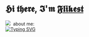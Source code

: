 <h1>𝕳𝖎 𝖙𝖍𝖊𝖗𝖊, 𝕴'𝖒 <a href="https://www.youtube.com/watch?v=dQw4w9WgXcQ">𝕱𝖑𝖎𝖐𝖊𝖘𝖙</a></h1>
<img src="https://gifs.obs.ru-moscow-1.hc.sbercloud.ru/9d6f6b8533e1034ed08c57743e91d922622766fb22a5bc82001861ab5801fb1d.gif"/>
<img src="https://komarev.com/ghpvc/?username=Flikest&style=flat-square&color=blue" alt=""/>
about me:
<div>
<a href="https://git.io/typing-svg"><img src="https://readme-typing-svg.herokuapp.com?font=Fira+Code&pause=1000&color=000000&width=435&lines=I'm+a+beginner+developer" alt="Typing SVG" /></a>
</div>
